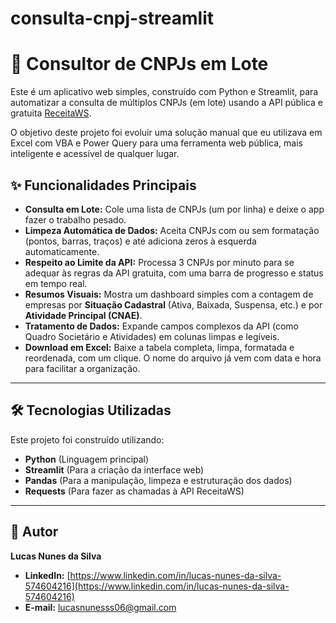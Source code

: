 # consulta-cnpj-streamlit

# 🔎 Consultor de CNPJs em Lote

Este é um aplicativo web simples, construído com Python e Streamlit, para automatizar a consulta de múltiplos CNPJs (em lote) usando a API pública e gratuita [ReceitaWS](https://receitaws.com.br/).

O objetivo deste projeto foi evoluir uma solução manual que eu utilizava em Excel com VBA e Power Query para uma ferramenta web pública, mais inteligente e acessível de qualquer lugar.

## ✨ Funcionalidades Principais

* **Consulta em Lote:** Cole uma lista de CNPJs (um por linha) e deixe o app fazer o trabalho pesado.
* **Limpeza Automática de Dados:** Aceita CNPJs com ou sem formatação (pontos, barras, traços) e até adiciona zeros à esquerda automaticamente.
* **Respeito ao Limite da API:** Processa 3 CNPJs por minuto para se adequar às regras da API gratuita, com uma barra de progresso e status em tempo real.
* **Resumos Visuais:** Mostra um dashboard simples com a contagem de empresas por **Situação Cadastral** (Ativa, Baixada, Suspensa, etc.) e por **Atividade Principal (CNAE)**.
* **Tratamento de Dados:** Expande campos complexos da API (como Quadro Societário e Atividades) em colunas limpas e legíveis.
* **Download em Excel:** Baixe a tabela completa, limpa, formatada e reordenada, com um clique. O nome do arquivo já vem com data e hora para facilitar a organização.

---

## 🛠️ Tecnologias Utilizadas

Este projeto foi construído utilizando:

* **Python** (Linguagem principal)
* **Streamlit** (Para a criação da interface web)
* **Pandas** (Para a manipulação, limpeza e estruturação dos dados)
* **Requests** (Para fazer as chamadas à API ReceitaWS)

---

## 👤 Autor

**Lucas Nunes da Silva**

* **LinkedIn:** [https://www.linkedin.com/in/lucas-nunes-da-silva-574604216](https://www.linkedin.com/in/lucas-nunes-da-silva-574604216)
* **E-mail:** lucasnunesss06@gmail.com
